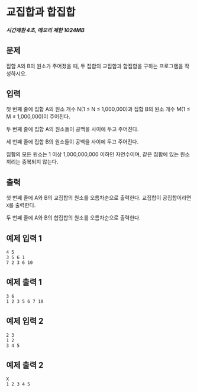 # 교집합과 합집합

##### 시간제한 4초, 메모리 제한 1024MB

## 문제

집합 A와 B의 원소가 주어졌을 때, 두 집합의 교집합과 합집합을 구하는 프로그램을 작성하시오.



## 입력

첫 번째 줄에 집합 A의 원소 개수 N(1 ≤ N ≤ 1,000,000)과 집합 B의 원소 개수 M(1 ≤ M ≤ 1,000,000)이 주어진다.

두 번째 줄에 집합 A의 원소들이 공백을 사이에 두고 주어진다.

세 번째 줄에 집합 B의 원소들이 공백을 사이에 두고 주어진다.

집합의 모든 원소는 1 이상 1,000,000,000 이하인 자연수이며, 같은 집합에 있는 원소끼리는 중복되지 않는다.



## 출력

첫 번째 줄에 A와 B의 교집합의 원소를 오름차순으로 출력한다. 교집합이 공집합이라면 `X`를 출력한다.

두 번째 줄에 A와 B의 합집합의 원소를 오름차순으로 출력한다.



## 예제 입력 1

```
4 5
3 5 6 1
7 2 3 6 10
```



## 예제 출력 1

```
3 6
1 2 3 5 6 7 10
```



## 예제 입력 2

```
2 3
1 2
3 4 5
```



## 예제 출력 2

```
X
1 2 3 4 5
```


